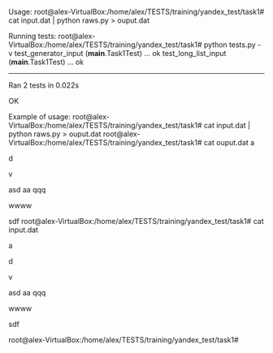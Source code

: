 Usage:
root@alex-VirtualBox:/home/alex/TESTS/training/yandex_test/task1# cat input.dat | python raws.py > ouput.dat

Running tests:
root@alex-VirtualBox:/home/alex/TESTS/training/yandex_test/task1# python tests.py -v
test_generator_input (__main__.Task1Test) ... ok
test_long_list_input (__main__.Task1Test) ... ok

----------------------------------------------------------------------
Ran 2 tests in 0.022s

OK

Example of usage:
root@alex-VirtualBox:/home/alex/TESTS/training/yandex_test/task1# cat input.dat | python raws.py > ouput.dat
root@alex-VirtualBox:/home/alex/TESTS/training/yandex_test/task1# cat ouput.dat
a

d

v

asd
aa
qqq

wwww

sdf
root@alex-VirtualBox:/home/alex/TESTS/training/yandex_test/task1# cat input.dat




a

d

v


asd
aa
qqq



wwww

sdf






root@alex-VirtualBox:/home/alex/TESTS/training/yandex_test/task1#

